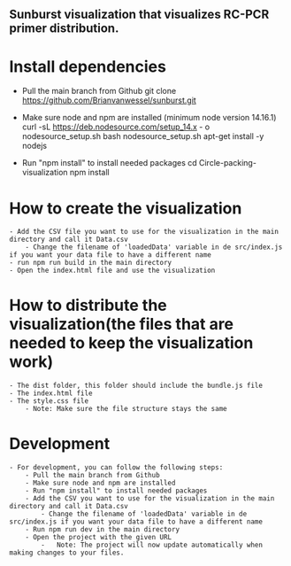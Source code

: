 ## Sunburst visualization that visualizes RC-PCR primer distribution.


# Install dependencies

- Pull the main branch from Github
    git clone https://github.com/Brianvanwessel/sunburst.git

- Make sure node and npm are installed (minimum node version 14.16.1)
    curl -sL https://deb.nodesource.com/setup_14.x - o nodesource_setup.sh
    bash nodesource_setup.sh
    apt-get install -y nodejs
        
- Run "npm install" to install needed packages
    cd Circle-packing-visualization
    npm install


# How to create the visualization
    - Add the CSV file you want to use for the visualization in the main directory and call it Data.csv
        - Change the filename of 'loadedData' variable in de src/index.js if you want your data file to have a different name
    - run npm run build in the main directory
    - Open the index.html file and use the visualization

# How to distribute the visualization(the files that are needed to keep the visualization work)
    - The dist folder, this folder should include the bundle.js file
    - The index.html file
    - The style.css file
        - Note: Make sure the file structure stays the same

# Development
    - For development, you can follow the following steps:
        - Pull the main branch from Github
        - Make sure node and npm are installed
        - Run "npm install" to install needed packages
        - Add the CSV you want to use for the visualization in the main directory and call it Data.csv
            - Change the filename of 'loadedData' variable in de src/index.js if you want your data file to have a different name
        - Run npm run dev in the main directory
        - Open the project with the given URL
            -   Note: The project will now update automatically when making changes to your files.
